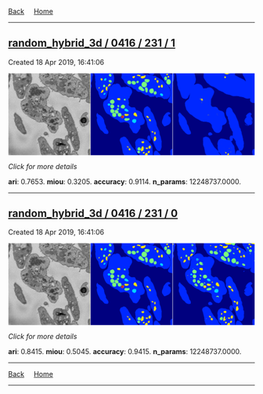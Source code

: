 
[Back](..)&nbsp;&nbsp;&nbsp;&nbsp;&nbsp;[Home](https://leapmanlab.github.io/snapshots)

---

<div class="summary"><a href="1"><h2>random_hybrid_3d / 0416 / 231 / 1</h2></a><p>Created 18 Apr 2019, 16:41:06
</p><a href="1"><img src="1/media/summary.png" align="center"></a><p>
<i>Click for more details</i>
</p></div>

**ari**: 0.7653. **miou**: 0.3205. **accuracy**: 0.9114. **n_params**: 12248737.0000. 

---

<div class="summary"><a href="0"><h2>random_hybrid_3d / 0416 / 231 / 0</h2></a><p>Created 18 Apr 2019, 16:41:06
</p><a href="0"><img src="0/media/summary.png" align="center"></a><p>
<i>Click for more details</i>
</p></div>

**ari**: 0.8415. **miou**: 0.5045. **accuracy**: 0.9415. **n_params**: 12248737.0000. 

---

[Back](..)&nbsp;&nbsp;&nbsp;&nbsp;&nbsp;[Home](https://leapmanlab.github.io/snapshots)

---